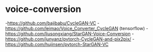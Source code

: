 # voice-conversion

-https://github.com/bajibabu/CycleGAN-VC
-https://github.com/leimao/Voice_Converter_CycleGAN (tensorflow)
-https://github.com/liusongxiang/StarGAN-Voice-Conversion
-https://github.com/junyanz/pytorch-CycleGAN-and-pix2pix/
-https://github.com/hujinsen/pytorch-StarGAN-VC
